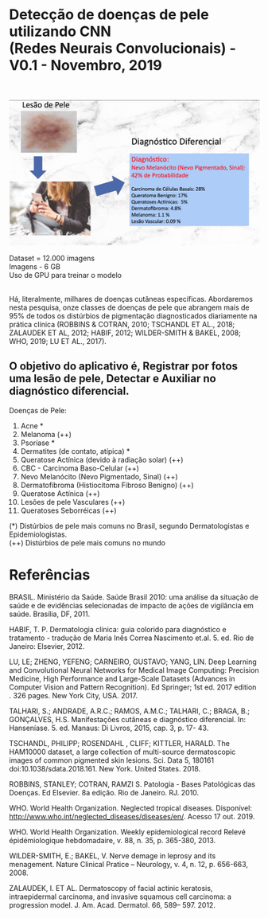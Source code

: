 # Detecção de doenças de pele utilizando CNN <br> (Redes Neurais Convolucionais) - V0.1 -  Novembro, 2019 <br><br>

![alt text](images/LesaoDePele-DiagnosticoDiferencial.png)

Dataset = 12.000 imagens <br>
Imagens - 6 GB <br>
Uso de GPU para treinar o modelo <br> <br>

Há, literalmente, milhares de doenças cutâneas específicas. Abordaremos nesta pesquisa, onze classes de doenças de pele que abrangem mais de 95% de todos os distúrbios de pigmentação diagnosticados diariamente na prática clínica (ROBBINS & COTRAN, 2010; TSCHANDL ET AL., 2018; ZALAUDEK ET AL, 2012; HABIF, 2012; WILDER-SMITH & BAKEL, 2008; WHO, 2019; LU ET AL., 2017).

## O objetivo do aplicativo é, Registrar por fotos uma lesão de pele, Detectar e Auxiliar no diagnóstico diferencial.

Doenças de Pele: 
1. Acne *
2. Melanoma (++)
3. Psoríase *
4. Dermatites (de contato, atípica) *
5. Queratose Actínica (devido à radiação solar) (++)
6. CBC - Carcinoma Baso-Celular (++)
7. Nevo Melanócito (Nevo Pigmentado, Sinal) (++)
8. Dermatofibroma (Histiocitoma Fibroso Benigno) (++)
9. Queratose Actínica (++)
10. Lesões de pele Vasculares (++)
11. Queratoses Seborréicas (++)

(*) Distúrbios de pele mais comuns no Brasil, segundo Dermatologistas e Epidemiologistas. <br>
(++) Distúrbios de pele mais comuns no mundo

# Referências

BRASIL. Ministério da Saúde. Saúde Brasil 2010: uma análise da situação de saúde e de evidências selecionadas de impacto de ações de vigilância em saúde. Brasília, DF, 2011.  

HABIF, T. P. Dermatologia clínica: guia colorido para diagnóstico e tratamento - tradução de Maria Inês Correa Nascimento et.al. 5. ed. Rio de Janeiro: Elsevier, 2012.

LU, LE; ZHENG, YEFENG;  CARNEIRO, GUSTAVO;  YANG, LIN. Deep Learning and Convolutional Neural Networks for Medical Image Computing: Precision Medicine, High Performance and Large-Scale Datasets (Advances in Computer Vision and Pattern Recognition).  Ed Springer; 1st ed. 2017 edition . 326 pages.  New York City, USA. 2017.

TALHARI, S.; ANDRADE, A.R.C.; RAMOS, A.M.C.; TALHARI, C.; BRAGA, B.; GONÇALVES, H.S. Manifestações cutâneas e diagnóstico diferencial. In: Hanseníase. 5. ed. Manaus: Di Livros, 2015, cap. 3, p. 17- 43.

TSCHANDL, PHILIPP; ROSENDAHL , CLIFF; KITTLER, HARALD. The HAM10000 dataset, a large collection of multi-source dermatoscopic images of common pigmented skin lesions. Sci. Data 5, 180161 doi:10.1038/sdata.2018.161. New York. United States. 2018.

ROBBINS, STANLEY; COTRAN, RAMZI S. Patologia - Bases Patológicas das Doenças. Ed Elsevier. 8a edição. Rio de Janeiro. RJ. 2010.

WHO. World Health Organization. Neglected tropical diseases. Disponível: http://www.who.int/neglected_diseases/diseases/en/. Acesso 17 out. 2019.

WHO. World Health Organization. Weekly epidemiological record Relevé épidémiologique hebdomadaire, v. 88, n. 35, p. 365-380, 2013.

WILDER-SMITH, E.; BAKEL, V. Nerve demage in leprosy and its menagement. Nature Clinical Pratice – Neurology, v. 4, n. 12, p. 656-663, 2008.

ZALAUDEK, I. ET AL. Dermatoscopy of facial actinic keratosis, intraepidermal carcinoma, and invasive squamous cell carcinoma: a progression model. J. Am. Acad. Dermatol. 66, 589– 597. 2012.


